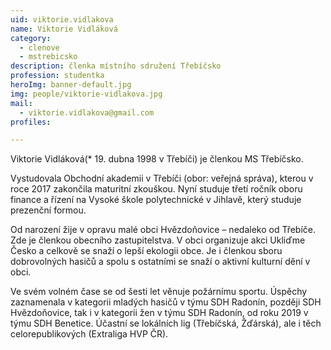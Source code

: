 ```yaml
---
uid: viktorie.vidlakova
name: Viktorie Vidláková
category:
  - clenove
  - mstrebicsko
description: členka místního sdružení Třebíčsko
profession: studentka
heroImg: banner-default.jpg
img: people/viktorie-vidlakova.jpg
mail:
  - viktorie.vidlakova@gmail.com
profiles:

---
```


Viktorie Vidláková(* 19. dubna 1998 v Třebíči) je členkou MS Třebíčsko.

Vystudovala Obchodní akademii v Třebíči (obor: veřejná správa), kterou v roce 2017 zakončila maturitní zkouškou. Nyní studuje třetí ročník oboru finance a řízení na Vysoké škole polytechnické v Jihlavě, který studuje prezenční formou.

Od narození žije v opravu malé obci Hvězdoňovice – nedaleko od Třebíče. Zde je členkou obecního zastupitelstva. V obci organizuje akci Ukliďme Česko a celkově se snaží o lepší ekologii obce. Je i členkou sboru dobrovolných hasičů a spolu s ostatními se snaží o aktivní kulturní dění v obci.

Ve svém volném čase se od šesti let věnuje požárnímu sportu. Úspěchy zaznamenala v kategorii mladých hasičů v týmu SDH Radonín, později SDH Hvězdoňovice, tak i v kategorii žen v týmu SDH Radonín, od roku 2019 v týmu SDH Benetice. Účastní se lokálních lig (Třebíčská, Žďárská), ale i těch celorepublikových (Extraliga HVP ČR).
